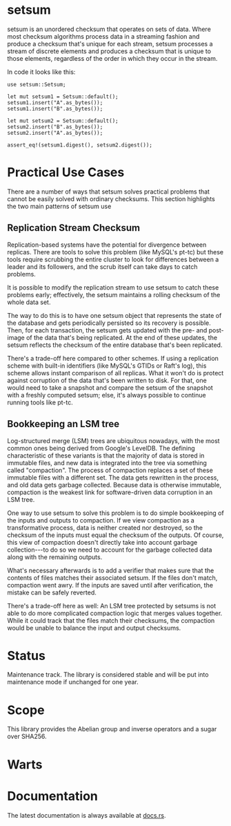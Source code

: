 setsum
======

setsum is an unordered checksum that operates on sets of data.  Where most
checksum algorithms process data in a streaming fashion and produce a checksum
that's unique for each stream, setsum processes a stream of discrete elements
and produces a checksum that is unique to those elements, regardless of the
order in which they occur in the stream.

In code it looks like this:

```
use setsum::Setsum;

let mut setsum1 = Setsum::default();
setsum1.insert("A".as_bytes());
setsum1.insert("B".as_bytes());

let mut setsum2 = Setsum::default();
setsum2.insert("B".as_bytes());
setsum2.insert("A".as_bytes());

assert_eq!(setsum1.digest(), setsum2.digest());
```

Practical Use Cases
===================

There are a number of ways that setsum solves practical problems that cannot be
easily solved with ordinary checksums.  This section highlights the two main
patterns of setsum use

Replication Stream Checksum
---------------------------

Replication-based systems have the potential for divergence between replicas.
There are tools to solve this problem (like MySQL's pt-tc) but these tools
require scrubbing the entire cluster to look for differences between a leader
and its followers, and the scrub itself can take days to catch problems.

It is possible to modify the replication stream to use setsum to catch these
problems early; effectively, the setsum maintains a rolling checksum of the
whole data set.

The way to do this is to have one setsum object that represents the state of the
database and gets periodically persisted so its recovery is possible.  Then, for
each transaction, the setsum gets updated with the pre- and post-image of the
data that's being replicated.  At the end of these updates, the setsum reflects
the checksum of the entire database that's been replicated.

There's a trade-off here compared to other schemes.  If using a replication
scheme with built-in identifiers (like MySQL's GTIDs or Raft's log), this scheme
allows instant comparison of all replicas.  What it won't do is protect against
corruption of the data that's been written to disk.  For that, one would need to
take a snapshot and compare the setsum of the snapshot with a freshly computed
setsum; else, it's always possible to continue running tools like pt-tc.

Bookkeeping an LSM tree
-----------------------

Log-structured merge (LSM) trees are ubiquitous nowadays, with the most common
ones being derived from Google's LevelDB.  The defining characteristic of these
variants is that the majority of data is stored in immutable files, and new data
is integrated into the tree via something called "compaction".  The process of
compaction replaces a set of these immutable files with a different set.  The
data gets rewritten in the process, and old data gets garbage collected.
Because data is otherwise immutable, compaction is the weakest link for
software-driven data corruption in an LSM tree.  

One way to use setsum to solve this problem is to do simple bookkeeping of the
inputs and outputs to compaction.  If we view compaction as a transformative
process, data is neither created nor destroyed, so the checksum of the inputs
must equal the checksum of the outputs.  Of course, this view of compaction
doesn't directly take into account garbage collection---to do so we need to
account for the garbage collected data along with the remaining outputs.

What's necessary afterwards is to add a verifier that makes sure that the
contents of files matches their associated setsum.  If the files don't match,
compaction went awry.  If the inputs are saved until after verification, the
mistake can be safely reverted.

There's a trade-off here as well:  An LSM tree protected by setsums is not able
to do more complicated compaction logic that merges values together.  While it
could track that the files match their checksums, the compaction would be unable
to balance the input and output checksums.

Status
======

Maintenance track.  The library is considered stable and will be put into maintenance mode if unchanged for one year.

Scope
=====

This library provides the Abelian group and inverse operators and a sugar over SHA256.

Warts
=====

Documentation
=============

The latest documentation is always available at [docs.rs](https://docs.rs/setsum/latest/setsum/).
